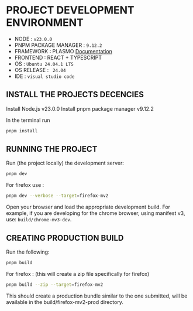 # PROJECT DEVELOPMENT ENVIRONMENT

- NODE : `v23.0.0`
- PNPM PACKAGE MANAGER : `9.12.2`
- FRAMEWORK : PLASMO [Documentation](https://docs.plasmo.com/)
- FRONTEND : REACT + TYPESCRIPT
- OS : `Ubuntu 24.04.1 LTS`
- OS RELEASE : ` 24.04`
- IDE : `visual studio code`

## INSTALL THE PROJECTS DECENCIES

<!-- 'https://partner.microsoft.com/en-us/dashboard/microsoftedge/7c62f3e2-7f24-4ea8-a3b7-39ae0c92124d/packages/dashboard' -->

Install Node.js v23.0.0
Install pnpm package manager v9.12.2

In the terminal run

```bash
pnpm install
```

## RUNNING THE PROJECT

Run (the project locally) the development server:

```bash
pnpm dev
```

For firefox use :

```bash
pnpm dev --verbose --target=firefox-mv2
```

Open your browser and load the appropriate development build.
For example, if you are developing for the chrome browser, using manifest v3, use: `build/chrome-mv3-dev`.

## CREATING PRODUCTION BUILD

Run the following:

```bash
pnpm build
```

For firefox : (this will create a zip file specifically for firefox)

```bash
pnpm build --zip --target=firefox-mv2
```

This should create a production bundle similar to the one submitted, will be available in the build/firefox-mv2-prod directory.
